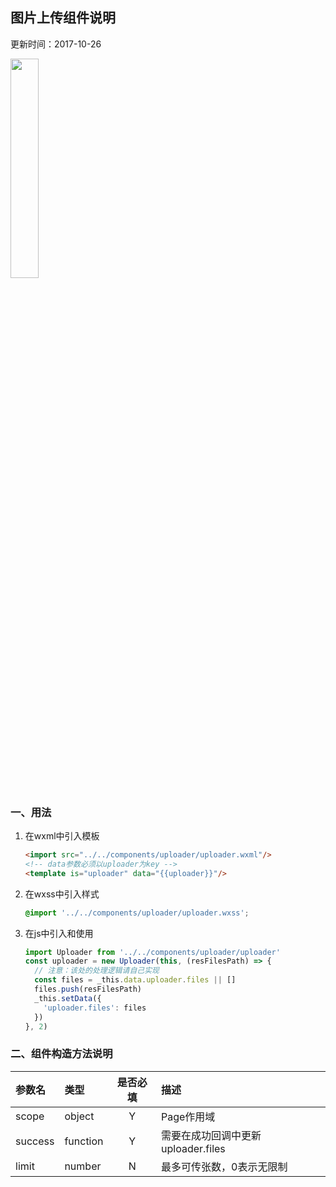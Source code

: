 ## 图片上传组件说明
更新时间：2017-10-26

<img src="http://oyd1mgz9y.bkt.clouddn.com/wxapp-components-uploader.png" width="30%">

### 一、用法
1. 在wxml中引入模板
   ``` html
   <import src="../../components/uploader/uploader.wxml"/>
   <!-- data参数必须以uploader为key -->
   <template is="uploader" data="{{uploader}}"/>
   ```

2. 在wxss中引入样式
   ```scss
   @import '../../components/uploader/uploader.wxss';
   ```

3. 在js中引入和使用
    ```javascript
    import Uploader from '../../components/uploader/uploader'
    const uploader = new Uploader(this, (resFilesPath) => {
      // 注意：该处的处理逻辑请自己实现
      const files = _this.data.uploader.files || []
      files.push(resFilesPath)
      _this.setData({
        'uploader.files': files
      })
    }, 2)
    ```  

### 二、组件构造方法说明
| 参数名       | 类型      |是否必填  |描述                                |
|:----------- |:-------- |:-------:|:--------------------------------- |
| scope       | object   |Y        |Page作用域                          |
| success     | function |Y        |需要在成功回调中更新 uploader.files   |
| limit       | number   |N        |最多可传张数，0表示无限制              | 
